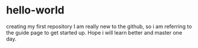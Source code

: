 # hello-world
creating my first repository
I am really new to the github, so i am referring to the guide page to get started up. Hope i will learn better and master one day.
